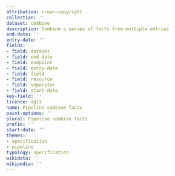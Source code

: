 ```yaml
---
attribution: crown-copyright
collection: ''
dataset: combine
description: Combine a series of facts from multiple entries
end-date: ''
entry-date: ''
fields:
- field: dataset
- field: end-date
- field: endpoint
- field: entry-date
- field: field
- field: resource
- field: separator
- field: start-date
key-field: ''
licence: ogl3
name: Pipeline combine facts
paint-options: ''
plural: Pipeline combine facts
prefix: ''
start-date: ''
themes:
- specification
- pipeline
typology: specification
wikidata: ''
wikipedia: ''
---
```

